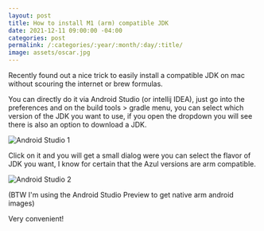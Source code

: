 ```yaml
---
layout: post
title: How to install M1 (arm) compatible JDK
date: 2021-12-11 09:00:00 -04:00
categories: post
permalink: /:categories/:year/:month/:day/:title/
image: assets/oscar.jpg
---
```


Recently found out a nice trick to easily install a compatible JDK on mac without scouring the internet or brew formulas.

You can directly do it via Android Studio (or intellij IDEA), just go into the preferences and on the build tools > gradle menu, you can select which version of the JDK you want to use, if you open the dropdown you will see there is also an option to download a JDK.

![Android Studio 1]({{site.url}}/assets/androidStudio1.png)

Click on it and you will get a small dialog were you can select the flavor of JDK you want, I know for certain that the Azul versions are arm compatible.

![Android Studio 2]({{site.url}}/assets/androidStudio2.png)

(BTW I'm using the Android Studio Preview to get native arm android images)

Very convenient!

